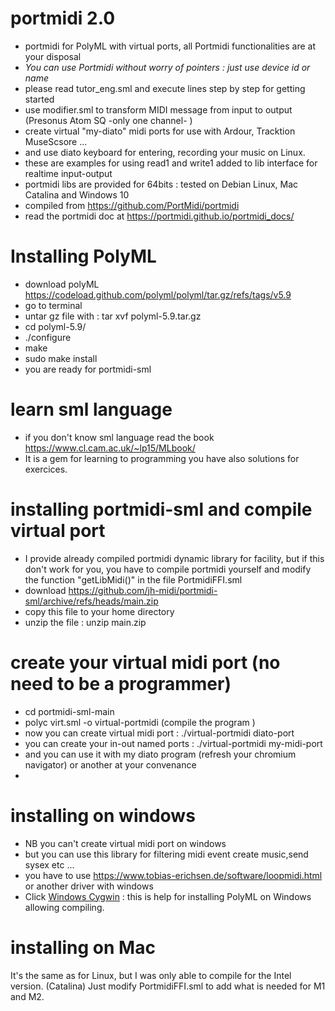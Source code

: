 # portmidi 2.0
* portmidi for PolyML with virtual ports, all Portmidi functionalities are at your disposal
* *You can use Portmidi without worry of pointers : just use device id or name*
* please read tutor_eng.sml and execute lines step by step for getting started
* use modifier.sml to transform MIDI message from input to output (Presonus Atom SQ -only one channel- )
* create virtual "my-diato" midi ports for use with Ardour, Tracktion MuseScsore ...
* and use diato keyboard for entering, recording your music on Linux.
* these are examples for using read1 and write1 added to lib interface for realtime input-output
* portmidi libs are provided for 64bits : tested on Debian Linux, Mac Catalina and Windows 10 
* compiled from https://github.com/PortMidi/portmidi 
* read the portmidi doc at https://portmidi.github.io/portmidi_docs/
# Installing PolyML
* download polyML https://codeload.github.com/polyml/polyml/tar.gz/refs/tags/v5.9
* go to terminal 
* untar gz file with : tar xvf polyml-5.9.tar.gz 
* cd polyml-5.9/
* ./configure
* make
* sudo make install
* you are ready for portmidi-sml
# learn sml language
* if you don't know sml language read the book https://www.cl.cam.ac.uk/~lp15/MLbook/
* It is a gem for learning to programming you have also solutions for exercices.

# installing portmidi-sml and compile virtual port
* I provide already compiled portmidi dynamic library for facility, but if this don't work for you,
you have to compile portmidi yourself and modify the function "getLibMidi()" in the file PortmidiFFI.sml 
* download https://github.com/jh-midi/portmidi-sml/archive/refs/heads/main.zip
* copy this file to your home directory
* unzip the file : unzip main.zip

 # create your virtual midi port (no need to be a programmer)
* cd portmidi-sml-main
* polyc virt.sml -o virtual-portmidi (compile the program )
* now you can create virtual midi port : ./virtual-portmidi diato-port 
* you can create your in-out named ports : ./virtual-portmidi my-midi-port 
* and you can use it with my diato program (refresh your chromium navigator) or another at your convenance
* 
# installing on windows
* NB you can't create virtual midi port on windows
* but you can use this library for filtering midi event create music,send sysex etc ...
* you have to use https://www.tobias-erichsen.de/software/loopmidi.html or another driver with windows
* Click [Windows Cygwin](https://github.com/jh-midi/portmidi-sml/blob/main/Windows_Cygwin.md) : this is help for installing PolyML on Windows allowing compiling.
# installing on Mac
It's the same as for Linux, but I was only able to compile for the Intel version. (Catalina)
Just modify PortmidiFFI.sml to add what is needed for M1 and M2.

